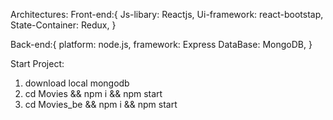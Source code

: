 Architectures:
Front-end:{
Js-libary: Reactjs,
Ui-framework: react-bootstap,
State-Container: Redux,
}

Back-end:{
platform: node.js,
framework: Express
DataBase: MongoDB,
}

Start Project:

1. download local mongodb
2. cd Movies && npm i && npm start
3. cd Movies_be && npm i && npm start

